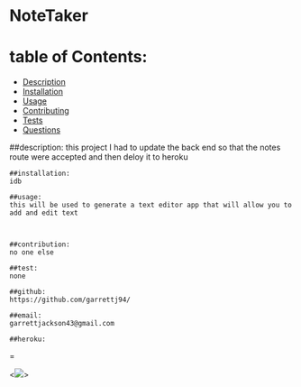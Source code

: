 # NoteTaker

# table of Contents:
  - [Description](#description)
  - [Installation](#installation)
  - [Usage](#usage)
  - [Contributing](#contributing)
  - [Tests](#tests)
  - [Questions](#questions)
  
  ##description:
    this project I had to update the back end so that the notes route were accepted and then deloy it to heroku

    ##installation:
    idb 

    ##usage:
    this will be used to generate a text editor app that will allow you to add and edit text

   

    ##contribution:
    no one else

    ##test:
    none

    ##github:  
    https://github.com/garrettj94/
  
    ##email:
    garrettjackson43@gmail.com

    ##heroku: 
  =

  <<img src="./assets/Screenshot.png">>